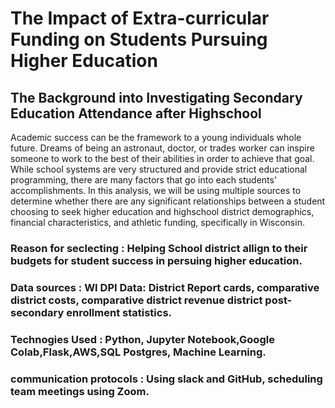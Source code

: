 # The Impact of Extra-curricular Funding on Students Pursuing Higher Education 
## The Background into Investigating Secondary Education Attendance after Highschool
Academic success can be the framework to a young individuals whole future. Dreams of being an astronaut, doctor, or trades worker can inspire someone to work to the best of their abilities in order to achieve that goal. While school systems are very structured and provide strict educational programming, there are many factors that go into each students’ accomplishments. In this analysis, we will be using multiple sources to determine whether there are any significant relationships between a student choosing to seek higher education and highschool district demographics, financial characteristics, and athletic funding, specifically in Wisconsin.
### Reason for seclecting : Helping School district allign to their budgets for student success in persuing higher education.
### Data sources : WI DPI Data: District Report cards, comparative district costs, comparative district revenue district post-secondary enrollment statistics.
### Technogies Used : Python, Jupyter Notebook,Google Colab,Flask,AWS,SQL Postgres, Machine Learning.
### communication protocols : Using slack and GitHub, scheduling team meetings using Zoom.

